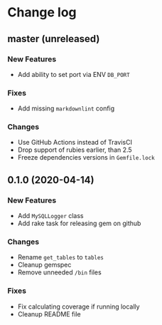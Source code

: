 # Change log

## master (unreleased)

### New Features

* Add ability to set port via ENV `DB_PORT`

### Fixes

* Add missing `markdownlint` config

### Changes

* Use GitHub Actions instead of TravisCI
* Drop support of rubies earlier, than 2.5
* Freeze dependencies versions in `Gemfile.lock`

## 0.1.0 (2020-04-14)

### New Features

* Add `MySQLLogger` class
* Add rake task for releasing gem on github

### Changes

* Rename `get_tables` to `tables`
* Cleanup gemspec
* Remove unneeded `/bin` files

### Fixes

* Fix calculating coverage if running locally
* Cleanup README file
